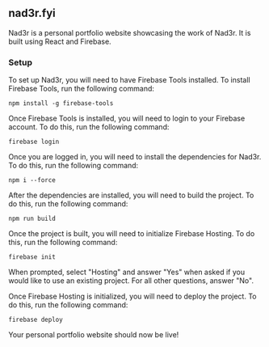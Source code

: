 ## nad3r.fyi

Nad3r is a personal portfolio website showcasing the work of Nad3r. It is built using React and Firebase.

### Setup

To set up Nad3r, you will need to have Firebase Tools installed. To install Firebase Tools, run the following command:

```
npm install -g firebase-tools
```

Once Firebase Tools is installed, you will need to login to your Firebase account. To do this, run the following command:

```
firebase login
```

Once you are logged in, you will need to install the dependencies for Nad3r. To do this, run the following command:

```
npm i --force
```

After the dependencies are installed, you will need to build the project. To do this, run the following command:

```
npm run build
```

Once the project is built, you will need to initialize Firebase Hosting. To do this, run the following command:

```
firebase init
```

When prompted, select "Hosting" and answer "Yes" when asked if you would like to use an existing project. For all other questions, answer "No".

Once Firebase Hosting is initialized, you will need to deploy the project. To do this, run the following command:

```
firebase deploy
```

Your personal portfolio website should now be live!
